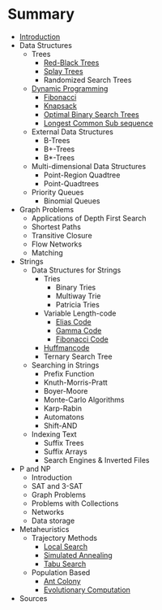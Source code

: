 # Summary

* [Introduction](README.md)
* Data Structures
  * Trees
    * [Red-Black Trees](datastructures/trees_red_black.md)
    * [Splay Trees](datastructures/splay_trees.md)
    * Randomized Search Trees
  * [Dynamic Programming](dynamic_programming.md)
    * [Fibonacci](dynamic_programming_example_fibonacci.md)
    * [Knapsack](dynamic_programming_example_knapsack.md)
    * [Optimal Binary Search Trees](dynamic_programming_example_optimal_binary_search_trees.md)
    * [Longest Common Sub sequence](dynamic_programming_example_longest_common_sub_sequence.md)
  * External Data Structures
    * B-Trees
    * B+-Trees
    * B\*-Trees
  * Multi-dimensional Data Structures
    * Point-Region Quadtree
    * Point-Quadtrees
  * Priority Queues
    * Binomial Queues
* Graph Problems
  * Applications of Depth First Search
  * Shortest Paths
  * Transitive Closure
  * Flow Networks
  * Matching
* Strings
  * Data Structures for Strings
    * Tries
      * Binary Tries
      * Multiway Trie
      * Patricia Tries
    * Variable Length-code
      * [Elias Code](strings_variable_length_code_elias.md)
      * [Gamma Code](strings_variable_length_code_gamma.md)
      * [Fibonacci Code](strings_variable_length_code_fibonacci.md)
    * [Huffmancode](strings_huffmancode.md)
    * Ternary Search Tree
  * Searching in Strings
    * Prefix Function
    * Knuth-Morris-Pratt
    * Boyer-Moore
    * Monte-Carlo Algorithms
    * Karp-Rabin
    * Automatons
    * Shift-AND
  * Indexing Text
    * Suffix Trees
    * Suffix Arrays
    * Search Engines & Inverted Files
* P and NP
  * Introduction
  * SAT and 3-SAT
  * Graph Problems
  * Problems with Collections
  * Networks
  * Data storage
* Metaheuristics
  * Trajectory Methods
    * [Local Search](heuristics_trajectory_methods_basic_local_search.md)
    * [Simulated Annealing](heuristics_trajectory_methods_simulated_annealing.md)
    * [Tabu Search](heuristics_trajectory_methods_tabu_search.md)
  * Population Based
    * [Ant Colony](heuristics_population_based_ant_colony.md)
    * [Evolutionary Computation](heuristics_population_based_evolutionary_computation.md)
* Sources

